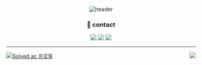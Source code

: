 

<div align=center>

![header](https://capsule-render.vercel.app/api?height=200&type=waving&text=Woochan's&nbsp;github&fontSize=60)
 



### 🐤 contact

<p>
 <a href="https://blog.naver.com/dlaxodud2388"><img src="https://img.shields.io/badge/Blog-03C75A?style=flat-square&logo=&logoColor=white&link=https://blog.naver.com/dlaxodud2388"/></a>  
 <a href="mailto:dlaxodud1217@gmail.com"><img src="https://img.shields.io/badge/Gmail-EA4335?style=flat-square&logo=Gmail&logoColor=white&link=mailto:dlaxodud1217@gmail.com"/></a>
 <a href="https://www.linkedin.com/in/woochan-lim-7740521a2"><img src="https://img.shields.io/badge/LinkedIn-0A66C2?style=flatsquare&logo=linkedin&logoColor=white&link=https://www.linkedin.com/in/woochan-lim-7740521a2/"/></a>  
</p>

---

</div>

<img align="right" src="https://github-readme-stats.vercel.app/api?username=dladncks1217"/>
  

  [![Solved.ac
프로필](http://mazassumnida.wtf/api/mini/generate_badge?boj=dlaxodud1217)](https://solved.ac/dlaxodud1217)

  <br>
